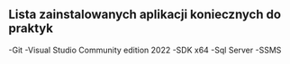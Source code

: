 ## Lista zainstalowanych aplikacji koniecznych do praktyk
-Git
-Visual Studio Community edition 2022
-SDK x64
-Sql Server
-SSMS
